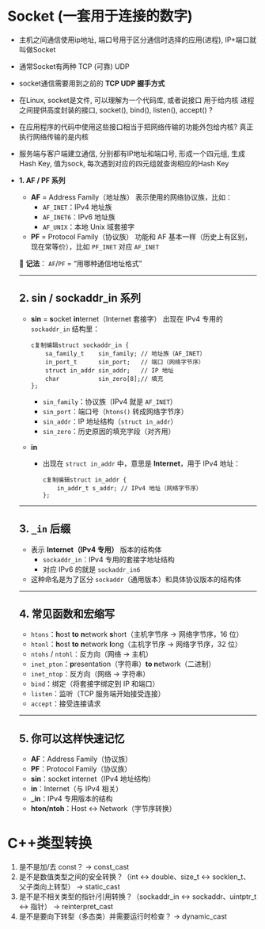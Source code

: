 # Socket (一套用于连接的数字)

- 主机之间通信使用ip地址, 端口号用于区分通信时选择的应用(进程), IP+端口就叫做Socket
-  通常Socket有两种 TCP (可靠)  UDP
- socket通信需要用到之前的 **TCP UDP 握手方式**
- 在Linux,  socket是文件,  可以理解为一个代码库, 或者说接口 用于给内核 进程之间提供高度封装的接口, socket(), bind(), listen(), accept() ?
- 在应用程序的代码中使用这些接口相当于把网络传输的功能外包给内核? 真正执行网络传输的是内核
- 服务端与客户端建立通信, 分别都有IP地址和端口号, 形成一个四元组, 生成Hash Key, 值为sock, 每次遇到对应的四元组就查询相应的Hash Key

- **1. AF / PF 系列**

  - **AF** = Address Family（地址族）
     表示使用的网络协议族，比如：
    - `AF_INET`：IPv4 地址族
    - `AF_INET6`：IPv6 地址族
    - `AF_UNIX`：本地 Unix 域套接字
  - **PF** = Protocol Family（协议族）
     功能和 AF 基本一样（历史上有区别，现在常等价），比如 `PF_INET` 对应 `AF_INET`

  📌 **记法**：
   `AF`/`PF` = “用哪种通信地址格式”

  ------

  ## **2. sin / sockaddr_in 系列**

  - **sin** = **s**ocket **in**ternet（Internet 套接字）
     出现在 IPv4 专用的 `sockaddr_in` 结构里：

    ```
    c复制编辑struct sockaddr_in {
        sa_family_t    sin_family; // 地址族（AF_INET）
        in_port_t      sin_port;   // 端口（网络字节序）
        struct in_addr sin_addr;   // IP 地址
        char           sin_zero[8];// 填充
    };
    ```

    - `sin_family`：协议族（IPv4 就是 `AF_INET`）
    - `sin_port`：端口号（`htons()` 转成网络字节序）
    - `sin_addr`：IP 地址结构（`struct in_addr`）
    - `sin_zero`：历史原因的填充字段（对齐用）

  - **in**

    - 出现在 `struct in_addr` 中，意思是 **Internet**，用于 IPv4 地址：

      ```
      c复制编辑struct in_addr {
          in_addr_t s_addr; // IPv4 地址（网络字节序）
      };
      ```

  ------

  ## **3. `_in` 后缀**

  - 表示 **Internet（IPv4 专用）** 版本的结构体
    - `sockaddr_in`：IPv4 专用的套接字地址结构
    - 对应 IPv6 的就是 `sockaddr_in6`
  - 这种命名是为了区分 `sockaddr`（通用版本）和具体协议版本的结构体

  ------

  ## **4. 常见函数和宏缩写**

  - `htons`：**h**ost **to** **n**etwork **s**hort（主机字节序 → 网络字节序，16 位）
  - `htonl`：**h**ost **to** **n**etwork **l**ong（主机字节序 → 网络字节序，32 位）
  - `ntohs` / `ntohl`：反方向（网络 → 主机）
  - `inet_pton`：**p**resentation（字符串）**to n**etwork（二进制）
  - `inet_ntop`：反方向（网络 → 字符串）
  - `bind`：绑定（将套接字绑定到 IP 和端口）
  - `listen`：监听（TCP 服务端开始接受连接）
  - `accept`：接受连接请求

  ------

  ## **5. 你可以这样快速记忆**

  - **AF**：Address Family（协议族）
  - **PF**：Protocol Family（协议族）
  - **sin**：socket internet（IPv4 地址结构）
  - **in**：Internet（与 IPv4 相关）
  - **_in**：IPv4 专用版本的结构
  - **hton/ntoh**：Host ↔ Network（字节序转换）

# C++类型转换

1. 是不是加/去 const？ → const_cast
2. 是不是数值类型之间的安全转换？（int ↔ double、size_t ↔ socklen_t、父子类向上转型） → static_cast
3. 是不是不相关类型的指针/引用转换？（sockaddr_in ↔ sockaddr、uintptr_t ↔ 指针） → reinterpret_cast
4. 是不是要向下转型（多态类）并需要运行时检查？ → dynamic_cast
